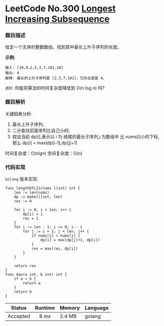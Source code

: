 # LeetCode No.300  [Longest Increasing Subsequence](https://leetcode.com/problems/longest-increasing-subsequence/)

### 题目描述

给定一个无序的整数数组，找到其中最长上升子序列的长度。



**示例:**

```
输入: [10,9,2,5,3,7,101,18]
输出: 4 
解释: 最长的上升子序列是 [2,3,7,101]，它的长度是 4。

```
`进阶`: 你能将算法的时间复杂度降低到 O(n log n) 吗?


### 题目解析
关键因素分析:
1. 最长上升子序列;
2. 二分查找前面序列比自己小的;
3. 假设当前 dp[i],表示以 i 为 结尾的最长子序列,j 为数组中 比 nums[i]小的下标, 那么 dp[i] = max(dp[i-1],dp[j]+1)

时间复杂度：O(nlgn)
空间复杂度：O(n)

### 代码实现

`Golang` 版本实现:

```golang
func lengthOfLIS(nums []int) int {
	len := len(nums)
	dp := make([]int, len)
	res := 0

	for i := 0; i < len; i++ {
		dp[i] = 1
		res = 1
	}
	for i := len - 1; i >= 0; i-- {
		for j := i + 1; j < len; j++ {
			if nums[i] < nums[j] {
				dp[i] = max(dp[j]+1, dp[i])
			}
			res = max(res, dp[i])
		}
	}

	return res
}
func max(a int, b int) int {
	if a > b {
		return a
	}
	return b
}

```

| Status | Runtime | Memory |Language|
|:-------:|:-------:|:------|:------|
|Accepted|8 ms|2.4 MB	 |golang|
